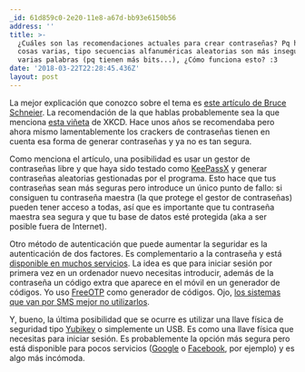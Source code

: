 ```yaml
---
_id: 61d859c0-2e20-11e8-a67d-bb93e6150b56
address: ''
title: >-
  ¿Cuáles son las recomendaciones actuales para crear contraseñas? Pq he oido
  cosas varias, tipo secuencias alfanuméricas aleatorias son más inseguras que
  varias palabras (pq tienen más bits...), ¿Cómo funciona esto? :3
date: '2018-03-22T22:28:45.436Z'
layout: post
---
```


La mejor explicación que conozco sobre el tema es [este artículo de Bruce Schneier](https://www.schneier.com/blog/archives/2014/03/choosing_secure_1.html). La recomendación de la que hablas probablemente sea la que menciona [esta viñeta](https://xkcd.com/936/) de XKCD. Hace unos años se recomendaba pero ahora mismo lamentablemente los crackers de contraseñas tienen en cuenta esa forma de generar contraseñas y ya no es tan segura.

Como menciona el artículo, una posibilidad es usar un gestor de contraseñas libre y que haya sido testado como [KeePassX](https://www.keepassx.org/) y generar contraseñas aleatorias gestionadas por el programa. Esto hace que tus contraseñas sean más seguras pero introduce un único punto de fallo: si consiguen tu contraseña maestra (la que protege el gestor de contraseñas) pueden tener acceso a todas, así que es importante que tu contraseña maestra sea segura y que tu base de datos esté protegida (aka a ser posible fuera de Internet).

Otro método de autenticación que puede aumentar la seguridar es la autenticación de dos factores. Es complementario a la contraseña y está [disponible en muchos servicios](https://twofactorauth.org/). La idea es que para iniciar sesión por primera vez en un ordenador nuevo necesitas introducir, además de la contraseña un código extra que aparece en el móvil en un generador de códigos. Yo uso [FreeOTP](https://freeotp.github.io/) como generador de códigos. Ojo, [los sistemas que van por SMS mejor no utilizarlos](https://www.theverge.com/2017/9/18/16328172/sms-two-factor-authentication-hack-password-bitcoin).

Y, bueno, la última posibilidad que se ocurre es utilizar una llave física de seguridad tipo [Yubikey](https://www.yubico.com/start/) o simplemente un USB. Es como una llave física que necesitas para iniciar sesión. Es probablemente la opción más segura pero está disponible para pocos servicios ([Google](https://support.google.com/accounts/answer/6103523?hl=es) o [Facebook](https://www.facebook.com/help/401566786855239?helpref=related), por ejemplo) y es algo más incómoda.
